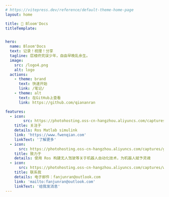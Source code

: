 ```yaml
---
# https://vitepress.dev/reference/default-theme-home-page
layout: home

title: 🌸 Bloom'Docs
titleTemplate: 


hero:
  name: Bloom'Docs
  text: 记录！梳理！分享
  tagline: 层楼终究误少年，自由早晚乱余生。
  image:
    src: /logo4.png
    alt: logo
  actions:
    - theme: brand
      text: 快速开始
      link: /笔记/
    - theme: alt
      text: 在GitHub上查看
      link: https://github.com/qiananran

features:
  - icon:
        src: https://photohosting.oss-cn-hangzhou.aliyuncs.com/captures/exploding-head_1f92f.png   
    title: 关注于
    details: Ros Matlab simulink
    link: 'https://www.fwenqian.com'
    linkText: '了解更多'
  - icon: 
      src: https://photohosting.oss-cn-hangzhou.aliyuncs.com/captures/grimacing-face_1f62c.png
    title: 致力于
    details: 使用 Ros 构建无人驾驶等关于机器人自动化技术，为机器人赋予灵魂
  - icon: 
      src: https://photohosting.oss-cn-hangzhou.aliyuncs.com/captures/winking-face_1f609.png
    title: 联系我
    details: 电子邮件：fanjunran@outlook.com
    link: 'mailto:fanjunran@outlook.com'
    linkText: '给我发消息'
---
```

